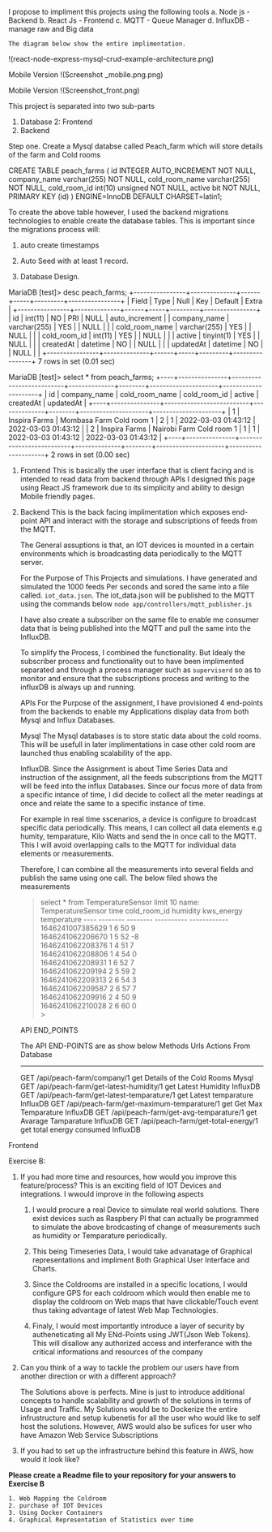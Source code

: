 I propose to impliment this projects using the following tools
a. Node js - Backend
b. React Js -  Frontend
c. MQTT - Queue Manager
d. InfluxDB - manage raw and Big data


    The diagram below show the entire implimentation. 
 !(react-node-express-mysql-crud-example-architecture.png)
 
Mobile Version
    !(Screenshot _mobile.png.png)

Mobile Version 
    !(Screenshot_front.png)
 

This project is separated into two sub-parts
1. Database
2: Frontend
3. Backend


Step one.
Create a Mysql databse called Peach_farm which will store details of the farm and Cold rooms

 
CREATE TABLE peach_farms (
    id INTEGER AUTO_INCREMENT NOT NULL,
    company_name varchar(255) NOT NULL,
    cold_room_name varchar(255) NOT NULL,
    cold_room_id int(10) unsigned NOT NULL,
    active bit NOT NULL,
    PRIMARY KEY (id)
) ENGINE=InnoDB DEFAULT CHARSET=latin1;

To create the above table however, I used the backend migrations technologies to enable create the database tables. This is important since the migrations process will:

1. auto create timestamps
2. Auto Seed with at least 1 record.

1. Database Design.

MariaDB [test]> desc peach_farms;
+----------------+--------------+------+-----+---------+----------------+
| Field          | Type         | Null | Key | Default | Extra          |
+----------------+--------------+------+-----+---------+----------------+
| id             | int(11)      | NO   | PRI | NULL    | auto_increment |
| company_name   | varchar(255) | YES  |     | NULL    |                |
| cold_room_name | varchar(255) | YES  |     | NULL    |                |
| cold_room_id   | int(11)      | YES  |     | NULL    |                |
| active         | tinyint(1)   | YES  |     | NULL    |                |
| createdAt      | datetime     | NO   |     | NULL    |                |
| updatedAt      | datetime     | NO   |     | NULL    |                |
+----------------+--------------+------+-----+---------+----------------+
7 rows in set (0.01 sec)


MariaDB [test]> select * from peach_farms;
+----+---------------+--------------------------+--------------+--------+---------------------+---------------------+
| id | company_name  | cold_room_name           | cold_room_id | active | createdAt           | updatedAt           |
+----+---------------+--------------------------+--------------+--------+---------------------+---------------------+
|  1 | Inspira Farms | Mombasa Farm Cold room 1 |            2 |      1 | 2022-03-03 01:43:12 | 2022-03-03 01:43:12 |
|  2 | Inspira Farms | Nairobi Farm Cold room 1 |            1 |      1 | 2022-03-03 01:43:12 | 2022-03-03 01:43:12 |
+----+---------------+--------------------------+--------------+--------+---------------------+---------------------+
2 rows in set (0.00 sec)


1. Frontend
    This is basically the user interface that is client facing and is intended to read data from backend through APIs
    I designed this page using React JS framework due to its simplicity and ability to design Mobile friendly pages.
2. Backend
    This is the back facing implimentation which exposes end-point API and interact with the storage and subscriptions of feeds from the MQTT. 

    The General assuptions is that, an IOT devices is mounted in a certain environments which is broadcasting data periodically to the MQTT server.

    For the Purpose of This Projects and simulations. I have generated and simulated the 1000 feeds Per seconds and sored the same into a file called. `iot_data.json`.
    The iot_data.json will be published to the MQTT using the commands below
        `node app/controllers/mqtt_publisher.js`

    I have also create a subscriber on the same file to enable me consumer data that is being published into the MQTT and pull the same into the InfluxDB. 

    To simplify the Process, I combined the functionality. But Idealy the subscriber process and functionality out to have been implimented separated and through a process manager such as `superviserd` so as to monitor and ensure that the subscriptions process and writing to the influxDB is always up and running.

    APIs
    For the Purpose of the assignment, I have provisioned 4 end-points from the backends to enable my Applications display data from both Mysql and Influx Databases.

    Mysql
    The Mysql databases is to store static data about the cold rooms. This will be usefull in later implimentations in case other cold room are launched thus enabling scalability of the app. 
    
    InfluxDB.
    Since the Assignment is about Time Series Data and instruction of the assignment, all the feeds subscriptions from the MQTT will be feed into the influx Databases. Since our focus more of data from a specific intance of time, I did decide to collect all the meter readings at once and relate the same to a specific instance of time.

    For example in real time sscenarios, a device is configure to broadcast specific data periodically. This means, I can collect all data elements e.g humity, temparature, Kilo Watts and send the in once call to the MQTT. This I will avoid overlapping calls to the MQTT for individual data elements or measurements. 

    Therefore, I can combine all the measurements into several fields and publish the same using one call. The below filed shows the measurements

    > select * from TemperatureSensor limit 10
        name: TemperatureSensor
        time             cold_room_id   humidity kws_energy temperature
        ----             --------       -------- ---------- ------------ 
        1646241007385629 1              6        50         9           
        1646241062206670 1              5        52         -8             
        1646241062208376 1              4        51         7             
        1646241062208806 1              4        54         0            
        1646241062208931 1              6        52         7            
        1646241062209194 2              5        59         2            
        1646241062209313 2              6        54         3            
        1646241062209587 2              6        57         7            
        1646241062209916 2              4        50         9             
        1646241062210028 2              6        60         0             
        >
    
    API END_POINTS

    The API END-POINTS are as show below
    Methods	 Urls	                                    Actions                         From Database
    ----    --------                                    ----------                      ------------ 
    GET	    /api/peach-farm/company/1	                get Details of the Cold Rooms   Mysql
    GET	    /api/peach-farm/get-latest-humidity/1	    get Latest Humidity             InfluxDB
    GET	    /api/peach-farm/get-latest-temparature/1	get Latest temparature          InfluxDB
    GET	    /api/peach-farm/get-maximum-temparature/1	get Get Max Temparature         InfluxDB
    GET	    /api/peach-farm/get-avg-temparature/1	    get Avarage Tamparature         InfluxDB
    GET	    /api/peach-farm/get-total-energy/1	        get total energy consumed       InfluxDB


Frontend



Exercise B:
1. If you had more time and resources, how would you improve this feature/process?
This is an exciting field of IOT Devices and integrations. I wwould improve in the following aspects
    1. I would procure a real Device to simulate real world solutions. There exist devices such as Raspbery PI that can actually be programmed to simulate the above brodcasting of change of measurements such as humidity or Temparature periodically. 

    2. This being Timeseries Data, I would take advanatage of Graphical representations and impliment Both Graphical User Interface and Charts.

    3. Since the Coldrooms are installed in a specific locations, I would configure GPS for each coldroom which would then enable me to display the coldroom on Web maps that have clickable/Touch event thus taking advantage of latest Web Map Technologies.


    4. Finaly, I would most importantly introduce a layer of security by autheneticating all My ENd-Points using JWT(Json Web Tokens). This will disallow any authorized access and interferance with the critical informations and resources of the company

2. Can you think of a way to tackle the problem our users have from another direction or with a different approach?

    The Solutions above is perfects. Mine is just to introduce additional concepts to handle scalability and growth of the solutions in terms of Usage and Traffic. My Solutions would be to Dockerize the entire infrustructure and setup kubenetis for all the user who would like to self host the solutions. However, AWS would also be sufices for user who have Amazon Web Service Subscriptions


3. If you had to set up the infrastructure behind this feature in AWS, how would it look like? 


**Please create a Readme file to your repository for your answers to Exercise B**

    1. Web Mapping the Coldroom
    2. purchase of IOT Devices
    3. Using Docker Containers
    4. Graphical Representation of Statistics over time


    
